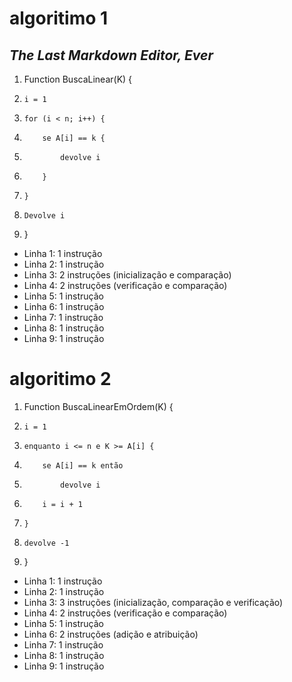 # algoritimo 1
## _The Last Markdown Editor, Ever_

1. Function BuscaLinear(K) {
2.     i = 1
3.     for (i < n; i++) {
4.         se A[i] == k {
5.             devolve i
6.         }
7.     }
8.     Devolve i
9. }
- Linha 1: 1 instrução
- Linha 2: 1 instrução
- Linha 3: 2 instruções (inicialização e comparação)
- Linha 4: 2 instruções (verificação e comparação)
- Linha 5: 1 instrução
- Linha 6: 1 instrução
- Linha 7: 1 instrução
- Linha 8: 1 instrução
- Linha 9: 1 instrução

# algoritimo 2
1. Function BuscaLinearEmOrdem(K) {
2.     i = 1
3.     enquanto i <= n e K >= A[i] {
4.         se A[i] == k então
5.             devolve i
6.         i = i + 1
7.     }
8.     devolve -1
9. }
- Linha 1: 1 instrução
- Linha 2: 1 instrução
- Linha 3: 3 instruções (inicialização, comparação e verificação)
- Linha 4: 2 instruções (verificação e comparação)
- Linha 5: 1 instrução
- Linha 6: 2 instruções (adição e atribuição)
- Linha 7: 1 instrução
- Linha 8: 1 instrução
- Linha 9: 1 instrução